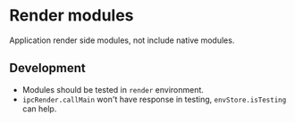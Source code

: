 # Render modules
Application render side modules, not include native modules.

## Development
* Modules should be tested in `render` environment.
* `ipcRender.callMain` won't have response in testing, `envStore.isTesting` can help.
